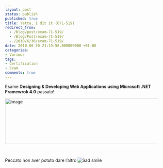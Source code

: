 ```yaml
---
layout: post
status: publish
published: true
title: Yatta, I dit it (071-519)
redirect_from: 
  - /blog/post/exam-71-519/
  - /Blog/Post/exam-71-519/
  - /2010/6/30/exam-71-519/
date: 2010-06-30 21:19:58.000000000 +01:00
categories:
- Various
tags:
- Certification
- Exam
comments: true
---
```

<p>Esame <strong>Designing &amp; Developing Web Applications using Microsoft .NET Framewrok 4.0</strong> passato!</p>  <p><img style="border-bottom: 0px; border-left: 0px; display: inline; border-top: 0px; border-right: 0px" class="wlDisabledImage" title="image" border="0" alt="image" src="http://tostring.it/UserFiles/imperugo/image.png" width="547" height="150" /></p>  <br />  <p>Peccato non aver potuto dare l’altro <img style="border-bottom-style: none; border-right-style: none; border-top-style: none; border-left-style: none" class="wlEmoticon wlEmoticon-sadsmile" alt="Sad smile" src="http://tostring.it/UserFiles/imperugo/wlEmoticonsadsmile.png" /></p>
